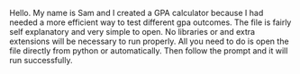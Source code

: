 Hello. My name is Sam and I created a GPA calculator because I had needed a more efficient way to test different gpa outcomes. The file is fairly self explanatory and very simple to open. No libraries or and extra extensions will be necessary to run properly. All you need to do is open the file directly from python or automatically. Then follow the prompt and it will run successfully. 
